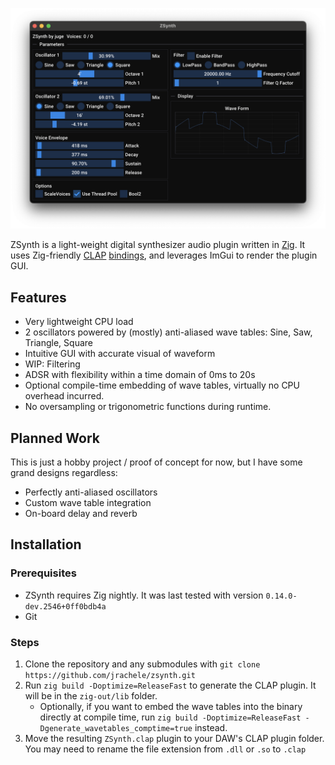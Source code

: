 ![GUI](gui.png)

ZSynth is a light-weight digital synthesizer audio plugin written in [Zig](https://github.com/ziglang/zig).
It uses
Zig-friendly [CLAP](https://github.com/free-audio/clap) [bindings](https://git.sr.ht/~interpunct/clap-zig-bindings), and
leverages ImGui to render the plugin GUI.

## Features

- Very lightweight CPU load
- 2 oscillators powered by (mostly) anti-aliased wave tables: Sine, Saw, Triangle, Square
- Intuitive GUI with accurate visual of waveform
- WIP: Filtering
- ADSR with flexibility within a time domain of 0ms to 20s
- Optional compile-time embedding of wave tables, virtually no CPU overhead incurred.
- No oversampling or trigonometric functions during runtime.

## Planned Work

This is just a hobby project / proof of concept for now, but I have some grand designs regardless:

- Perfectly anti-aliased oscillators
- Custom wave table integration
- On-board delay and reverb

## Installation

### Prerequisites

- ZSynth requires Zig nightly. It was last tested with version `0.14.0-dev.2546+0ff0bdb4a`
- Git

### Steps

1. Clone the repository and any submodules with `git clone https://github.com/jrachele/zsynth.git`
2. Run `zig build -Doptimize=ReleaseFast` to generate the CLAP plugin. It will be in the `zig-out/lib` folder.
    - Optionally, if you want to embed the wave tables into the binary directly at compile time, run
      `zig build -Doptimize=ReleaseFast -Dgenerate_wavetables_comptime=true` instead.
3. Move the resulting `ZSynth.clap` plugin to your DAW's CLAP plugin folder. You may need to rename the file extension
   from `.dll` or `.so` to `.clap`